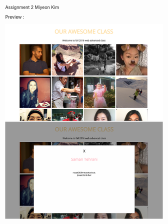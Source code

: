 Assignment 2 Miyeon Kim

Preview : 

![alt text](/screenshot/1.png?raw=true)
![alt text](/screenshot/2.png?raw=true)
